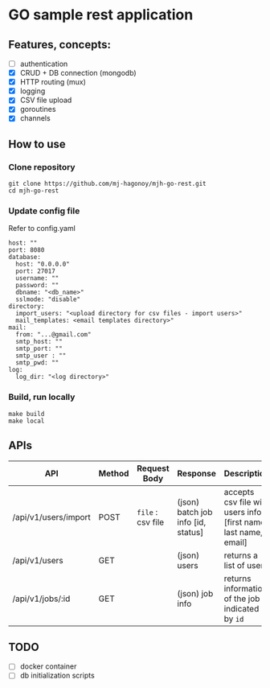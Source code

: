 # GO sample rest application

## Features, concepts: 
- [ ] authentication
- [x] CRUD + DB connection (mongodb)
- [x] HTTP routing (mux)
- [x] logging
- [x] CSV file upload 
- [x] goroutines 
- [x] channels

## How to use
### Clone repository

```
git clone https://github.com/mj-hagonoy/mjh-go-rest.git
cd mjh-go-rest
```


### Update config file
Refer to config.yaml
```
host: ""
port: 8080
database: 
  host: "0.0.0.0"
  port: 27017
  username: ""
  password: ""
  dbname: "<db_name>"
  sslmode: "disable"
directory:
  import_users: "<upload directory for csv files - import users>"
  mail_templates: <email templates directory>"
mail:
  from: "...@gmail.com"
  smtp_host: ""
  smtp_port: ""
  smtp_user : ""
  smtp_pwd: ""
log:
  log_dir: "<log directory>"
```


### Build, run locally
```
make build
make local
```

## APIs
| API | Method | Request Body | Response | Description |
| --- | ------ | ------------ | -------- | ----------- |
| /api/v1/users/import | POST | `file` : csv file | (json) batch job info [id, status] | accepts csv file with users info [first name, last name, email] |
| /api/v1/users | GET | | (json) users | returns a list of users |
| /api/v1/jobs/:id | GET | |(json) job info | returns information of the job indicated by `id` |

## TODO
- [ ] docker container
- [ ] db initialization scripts

